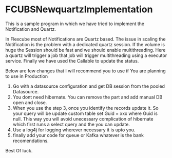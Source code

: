 # FCUBSNewquartzImplementation

This is a sample program in which we have tried to implement the Notification and Quartz.

In Flexcube most of Notifications are Quartz based. The issue in scaling the Notification is the problem with a dedicated quartz session. If the volume is huge the Session should be fast and we should enable multithreading. Here a quartz will trigger a job that job will trigger multithreading using a executor service. Finally we have used the Callable to update the status.

Below are few changes that I will recommend you to use if You are planning to use in Production 
1) Go with a datasource configuration and get DB session from the pooled Datasource.
2) You dont need hibernate. You can remove the part and add manual DB open and close.
3) When you use the step 3, once you identify the records update it. So your query will be update custom table set Guid =  xxx where Guid is null. This way you will avoid unecessary complication of hibernate which first runs a select query and the you can update.
4) Use a log4j for logging wherever necessary it is upto you.
5) finally add your code for queue or Kafka whatever is the bank recomendations.

Best Of luck.
